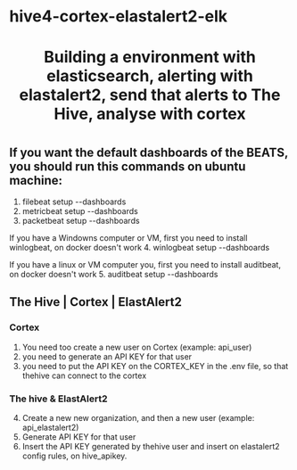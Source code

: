 # hive4-cortex-elastalert2-elk
<h1 align="center">Building a environment with elasticsearch, alerting with elastalert2, send that alerts to The Hive, analyse with cortex<h1>

## If you want the default dashboards of the BEATS, you should run this commands on ubuntu machine:
1. filebeat setup --dashboards
2. metricbeat setup --dashboards
3. packetbeat setup --dashboards

If you have a Windowns computer or VM, first you need to install winlogbeat, on docker doesn't work
4. winlogbeat setup --dashboards

If you have a linux or VM computer you, first you need to install auditbeat, on docker doesn't work
5. auditbeat setup --dashboards


## The Hive | Cortex | ElastAlert2
### Cortex
1. You need too create a new user on Cortex (example: api_user)
2. you need to generate an API KEY for that user
3. you need to put the API KEY on the CORTEX_KEY in the .env file, so that thehive can connect to the cortex

### The hive & ElastAlert2
4. Create a new  new organization, and then a new user (example: api_elastalert2)
5. Generate API KEY  for that user
6. Insert the API KEY generated by thehive user and insert on elastalert2 config rules, on hive_apikey.



